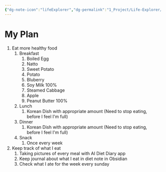 ```yaml
---
{"dg-note-icon":"lifeExplorer","dg-permalink":"1_Project/Life-Explorer/Diet","created-date":"2025-01-05 7:24:53 am","date":"2025-01-05","type":"plan","tags":["life","plan"],"aliases":null,"dg-publish":true,"permalink":"/1_Project/Life-Explorer/Diet/","dgPassFrontmatter":true,"noteIcon":"lifeExplorer"}
---
```


# **My Plan**
1. Eat more healthy food
	1. Breakfast
		1. Boiled Egg
		2. Natto
		3. Sweet Potato
		4. Potato
		5. Bluberry
		6. Soy Milk 100%
		7. Steamed Cabbage
		8. Apple
		9. Peanut Butter 100%
	2. Lunch
		1. Korean Dish with appropriate amount (Need to stop eating, before I feel I'm full)
	3. Dinner
		1. Korean Dish with appropriate amount (Need to stop eating, before I feel I'm full)
	4. Snack
		1. Once every week 
2. Keep track of what I eat
	1. Taking pictures of every meal with AI Diet Diary app
	2. Keep journal about what I eat in diet note in Obsidian
	3. Check what I ate for the week every sunday


